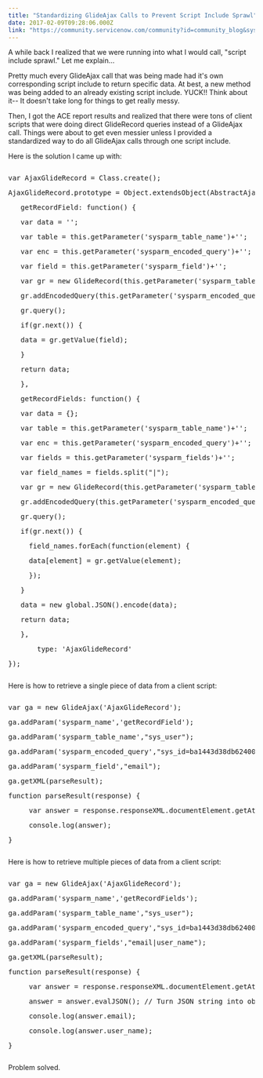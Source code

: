 ```yaml
---
title: "Standardizing GlideAjax Calls to Prevent Script Include Sprawl"
date: 2017-02-09T09:28:06.000Z
link: "https://community.servicenow.com/community?id=community_blog&sys_id=4a1d22e5dbd0dbc01dcaf3231f961976"
---
```

<p>A while back I realized that we were running into what I would call, "script include sprawl." Let me explain...</p><p></p><p>Pretty much every GlideAjax call that was being made had it's own corresponding script include to return specific data. At best, a new method was being added to an already existing script include. YUCK!! Think about it-- It doesn't take long for things to get really messy. </p><p></p><p>Then, I got the ACE report results and realized that there were tons of client scripts that were doing direct GlideRecord queries instead of a GlideAjax call. Things were about to get even messier unless I provided a standardized way to do all GlideAjax calls through one script include.</p><p></p><p>Here is the solution I came up with:</p><p></p><pre __default_attr="javascript" __jive_macro_name="code" class="jive_macro_code _jivemacro_uid_14866103558266043 jive_text_macro" data-renderedposition="218_8_1192_576" jivemacro_uid="_14866103558266043"><p>var AjaxGlideRecord = Class.create();</p><p>AjaxGlideRecord.prototype = Object.extendsObject(AbstractAjaxProcessor, {</p><p>   getRecordField: function() {</p><p>   var data = '';</p><p>   var table = this.getParameter('sysparm_table_name')+'';</p><p>   var enc = this.getParameter('sysparm_encoded_query')+'';</p><p>   var field = this.getParameter('sysparm_field')+'';</p><p></p><p>   var gr = new GlideRecord(this.getParameter('sysparm_table_name'));</p><p>   gr.addEncodedQuery(this.getParameter('sysparm_encoded_query'));</p><p>   gr.query();</p><p>   if(gr.next()) {</p><p>   data = gr.getValue(field);</p><p>   }</p><p>   return data;</p><p>   },</p><p>   getRecordFields: function() {</p><p>   var data = {};</p><p>   var table = this.getParameter('sysparm_table_name')+'';</p><p>   var enc = this.getParameter('sysparm_encoded_query')+'';</p><p>   var fields = this.getParameter('sysparm_fields')+'';</p><p>   var field_names = fields.split("|");</p><p></p><p>   var gr = new GlideRecord(this.getParameter('sysparm_table_name'));</p><p>   gr.addEncodedQuery(this.getParameter('sysparm_encoded_query'));</p><p>   gr.query();</p><p>   if(gr.next()) {</p><p>     field_names.forEach(function(element) {</p><p>     data[element] = gr.getValue(element);</p><p>     });   </p><p>   }</p><p>   data = new global.JSON().encode(data);</p><p>   return data;</p><p>   },</p><p>       type: 'AjaxGlideRecord'</p><p>});</p></pre><p></p><p>Here is how to retrieve a single piece of data from a client script:</p><p></p><pre __default_attr="javascript" __jive_macro_name="code" class="jive_macro_code _jivemacro_uid_14866105011985103 jive_text_macro" data-renderedposition="857_8_1192_192" jivemacro_uid="_14866105011985103"><p>var ga = new GlideAjax('AjaxGlideRecord');</p><p>ga.addParam('sysparm_name','getRecordField');</p><p>ga.addParam('sysparm_table_name',"sys_user");</p><p>ga.addParam('sysparm_encoded_query',"sys_id=ba1443d38db62400932b553d6ead9dec");</p><p>ga.addParam('sysparm_field',"email");</p><p>ga.getXML(parseResult);</p><p></p><p></p><p>function parseResult(response) {</p><p>     var answer = response.responseXML.documentElement.getAttribute("answer");</p><p>     console.log(answer);</p><p>}</p></pre><p></p><p>Here is how to retrieve multiple pieces of data from a client script:</p><p></p><pre __default_attr="javascript" __jive_macro_name="code" class="jive_macro_code jive_text_macro _jivemacro_uid_14866105998402060" data-renderedposition="1112_8_1192_224" jivemacro_uid="_14866105998402060"><p>var ga = new GlideAjax('AjaxGlideRecord');</p><p>ga.addParam('sysparm_name','getRecordFields');</p><p>ga.addParam('sysparm_table_name',"sys_user");</p><p>ga.addParam('sysparm_encoded_query',"sys_id=ba1443d38db62400932b553d6ead9dec");</p><p>ga.addParam('sysparm_fields',"email|user_name");</p><p>ga.getXML(parseResult);</p><p></p><p></p><p>function parseResult(response) {</p><p>     var answer = response.responseXML.documentElement.getAttribute("answer");</p><p>     answer = answer.evalJSON(); // Turn JSON string into object</p><p>     console.log(answer.email);</p><p>     console.log(answer.user_name);</p><p>}</p></pre><p></p><p>Problem solved.</p>